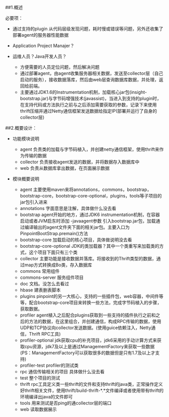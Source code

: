 ##1.概述

必要项：

 - 通过支持的plugin 从代码层级发现问题，耗时慢或错误等问题，另外还收集了部署agent的服务器性能数据

 - Application Project Manajer？

 - 运维人员？Java开发人员？
    - 方便需要的人员定位问题，然后解决问题
    - 通过部署agent，由agent收集服务器相关数据，发送至collector层（自己启动的服务），接收数据落库，然后由web层查询数据库数据，并处理，返回给前端。
    - 主要通过JDK1.6的Instrumentation机制，加载核心jar包(insight-bootstrap.jar)与字节码增强技术(javassist)，当进入到支持的plugin时，在支持代码或方法执行之前与之后添加需要获取的参数，记录下来使用thrift压缩并通过Netty通信框架发送数据给指定IP(部署并运行了自身的collector层)
 
##2.概要设计：

- 功能模块说明
    - agent 负责类的加载与字节码植入，并创建netty通信框架，使用thrift来作为传输的数据
    - collector 负责接收agent发送的数据，并将数据存入数据库中
    - web 负责从数据库拿出数据，在页面展示数据

- 模块概要说明
   - agent 主要使用maven来将annotations，commons，bootstrap，bootstrap-core，bootstrap-core-optional，plugins，tools等子项目的jar包引入进来
   - annotations 字面意思是注解，具体做什么没去看
   - bootstrap agent开始的地方，通过JDK6 instrumentation机制，在容器启动或者JVM启东时添加 -javaagent参数 引入bootstrap.jar包，加载通过编译输出的agent文件夹下面的相关jar包。主要入口为PinpointBootStrap.premain()方法
   - bootstrap-core 加载启动的核心项目，具体做说明没去看
   - bootstrap-core-optional JDK的类加载器？其中一个类重写来加载类的方式，这个项目下面只有三个类
   - collector 主要功能是接收数据并落库。将接收到的Thrift类型的数据，通过map方式转换成Bo类，存入数据库
   - commons 常用组件
   - commons-server 服务组件项目
   - doc 文档。没怎么去看过
   - hbase 建表删表脚本
   - plugins pinpoint的另一大核心，支持的一些插件包，web容器，中间件等等，配合bootstrap-core项目来转换一些方法，完成字节码植入的步骤，获取数据。
   - profiler agent植入之后配合plugins获取到一些支持的插件执行之前和之后的方法的数据，在这里组合，并创建通信，构成RPC传输的数据，使用UDP和TCP协议向collector发送数据。(使用guice依赖注入，Netty通信，Thrift RPC工具)
   - profiler-optional jdk获取cpu的补充项目，jdk6采用的手动计算方式来获取cpu资源，jdk7及以上是通过ManagementFactory来获取一些数据(PS：ManagementFactory可以获取很多的数据但是只有1.7及以上才支持)
   - profiler-test profiler的测试类
   - rpc 通信传输相关的项目 具体做什么没去看
   - test 整个项目的测试
   - thrift rpc工具定义类一些thrift的文件和支持thrift的java类，正常操作定义好thrift相关文件，使用thrift/build-thrift-*.*文件编译或者使用带有thrift的环境编译出java的文件即可
   - tools 用来测试是否ping的通collector层的端口
   - web 读取数据展示
   